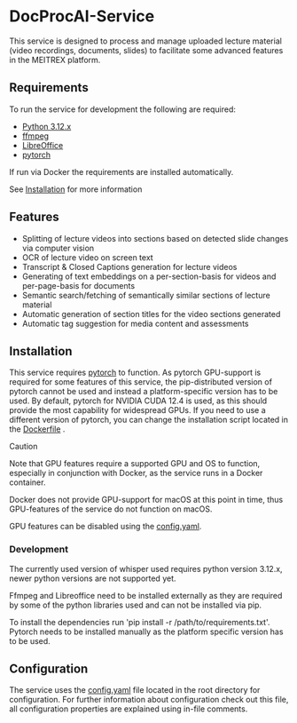# DocProcAI-Service

This service is designed to process and manage uploaded lecture material (video recordings, documents, slides) to facilitate some advanced features in the MEITREX platform.

## Requirements
To run the service for development the following are required:
* [Python 3.12.x](https://www.python.org) 
* [ffmpeg](https://www.ffmpeg.org/about.html) 
* [LibreOffice](https://www.libreoffice.org) 
* [pytorch](https://pytorch.org/get-started/locally/)

If run via Docker the requirements are installed automatically.

See [Installation](#installation) for more information

## Features
* Splitting of lecture videos into sections based on detected slide changes via computer vision
* OCR of lecture video on screen text
* Transcript & Closed Captions generation for lecture videos
* Generating of text embeddings on a per-section-basis for videos and per-page-basis for documents
* Semantic search/fetching of semantically similar sections of lecture material
* Automatic generation of section titles for the video sections generated
* Automatic tag suggestion for media content and assessments

## Installation
This service requires [pytorch](https://pytorch.org/get-started/locally/) to function. As pytorch GPU-support is required for some features of this service, the pip-distributed version of pytorch cannot be used and instead a
platform-specific version has to be used.
By default, pytorch for NVIDIA CUDA 12.4 is used, as this should provide the most capability for widespread GPUs. If you need to use a different version of pytorch, you can change
the installation script located in the [Dockerfile](Dockerfile)
.

> [!CAUTION]
> Note that GPU features require a supported GPU and OS to function, especially in conjunction with Docker, as the service runs in a Docker container.
> 
> Docker does not provide GPU-support for macOS at this point in time, thus GPU-features of the service do not function on macOS.
>
>  GPU features can be disabled using the [config.yaml](config.yaml).


### Development
The currently used version of whisper used requires python version 3.12.x, newer python versions are not supported yet.

Ffmpeg and Libreoffice need to be installed externally as they are required by some of the python libraries used and can not be installed via pip.

To install the dependencies run 'pip install -r /path/to/requirements.txt'. 
Pytorch needs to be installed manually as the platform specific version has to be used.

## Configuration
The service uses the [config.yaml](config.yaml) file located in the root directory for configuration.
For further information about configuration check out this file, all configuration properties are explained using in-file comments.
